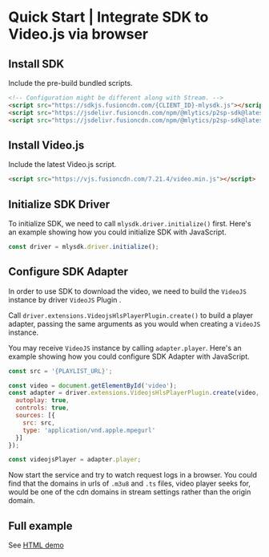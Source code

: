 # Quick Start | Integrate SDK to Video.js via browser

## Install SDK

Include the pre-build bundled scripts.

```html
<!-- Configuration might be different along with Stream. -->
<script src="https://sdkjs.fusioncdn.com/{CLIENT_ID}-mlysdk.js"></script>
<script src="https://jsdelivr.fusioncdn.com/npm/@mlytics/p2sp-sdk@latest/bundle/driver.min.js"></script>
<script src="https://jsdelivr.fusioncdn.com/npm/@mlytics/p2sp-sdk@latest/bundle/peripheral/player/videojs-hls.min.js"></script>
```

## Install Video.js

Include the latest Video.js script.

```html
<script src="https://vjs.fusioncdn.com/7.21.4/video.min.js"></script>
```

## Initialize SDK Driver

To initialize SDK, we need to call `mlysdk.driver.initialize()` first. Here's an example showing how you could initialize SDK with JavaScript.

```javascript
const driver = mlysdk.driver.initialize();
```

## Configure SDK Adapter

In order to use SDK to download the video, we need to build the `VideoJS` instance by driver `VideoJS` Plugin .

Call `driver.extensions.VideojsHlsPlayerPlugin.create()` to build a player adapter, passing the same arguments as you would when creating a `VideoJS` instance.

You may receive `VideoJS` instance by calling `adapter.player`. Here's an example showing how you could configure SDK Adapter with JavaScript.

```javascript
const src = '{PLAYLIST_URL}';

const video = document.getElementById('video');
const adapter = driver.extensions.VideojsHlsPlayerPlugin.create(video, {
  autoplay: true,
  controls: true,
  sources: [{
    src: src,
    type: 'application/vnd.apple.mpegurl'
  }]
});

const videojsPlayer = adapter.player;
```

Now start the service and try to watch request logs in a browser. You could find that the domains in urls of `.m3u8` and `.ts` files, video player seeks for,  would be one of the cdn domains in stream settings rather than the origin domain.

## Full example

See [HTML demo](https://github.com/mlytics/stream-sdk-guide/tree/main/Video.js/vanilla-sample)